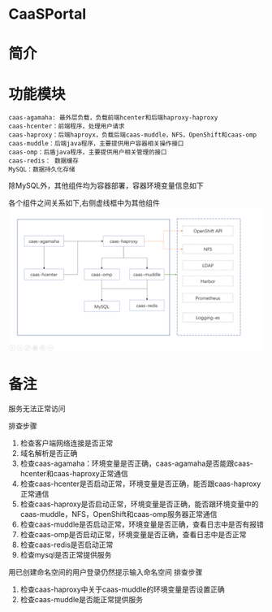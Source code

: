 # CaaSPortal
# 简介 #

# 功能模块 #

	caas-agamaha: 最外层负载，负载前端hcenter和后端haproxy-haproxy
	caas-hcenter：前端程序，处理用户请求
	caas-haproxy：后端haproyx，负载后端caas-muddle，NFS，OpenShift和caas-omp
	caas-muddle：后端java程序，主要提供用户容器相关操作接口
	caas-omp：后盾java程序，主要提供用户相关管理的接口
	caas-redis： 数据缓存
	MySQL：数据持久化存储

除MySQL外，其他组件均为容器部署，容器环境变量信息如下


各个组件之间关系如下,右侧虚线框中为其他组件
![](./pic/caasportal/caas-structure.png)


# 备注 #
服务无法正常访问

排查步骤

1. 检查客户端网络连接是否正常
2. 域名解析是否正确
3. 检查caas-agamaha：环境变量是否正确，caas-agamaha是否能跟caas-hcenter和caas-haproxy正常通信
4. 检查caas-hcenter是否启动正常，环境变量是否正确，能否跟caas-haproxy正常通信
5. 检查caas-haproxy是否启动正常，环境变量是否正确，能否跟环境变量中的caas-muddle，NFS，OpenShift和caas-omp服务器正常通信
6. 检查caas-muddle是否启动正常，环境变量是否正确，查看日志中是否有报错
7. 检查caas-omp是否启动正常，环境变量是否正确，查看日志中是否正常
8. 检查caas-redis是否启动正常
9. 检查mysql是否正常提供服务

用已创建命名空间的用户登录仍然提示输入命名空间
排查步骤

1. 检查caas-haproxy中关于caas-muddle的环境变量是否设置正确
2. 检查caas-muddle是否能正常提供服务



